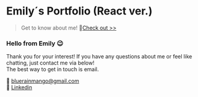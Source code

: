# Emily&acute;s Portfolio (React ver.)

> Get to know about me!
> 🙈[Check out >>](https://emily-yu-portfolio.herokuapp.com/ "Portfolio")

### Hello from Emily :wink:

Thank you for your interest! If you have any questions about me or feel like chatting, just contact me via below! <br>The best way to get in touch is email.

:email: bluerainmango@gmail.com  
:link: [Linkedin](https://www.linkedin.com/in/bluerainmango "Linkedin")
